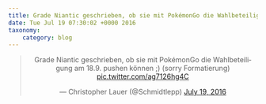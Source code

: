 ```yaml
---
title: Grade Niantic geschrieben, ob sie mit PokémonGo die Wahlbeteiligung am 18.9. pushen können ;) (sorry Formatierung) http://twitter.com/Schmidtlepp/status/755291787368030208/photo/1
date: Tue Jul 19 07:30:02 +0000 2016
taxonomy:
    category: blog
---
```

<blockquote class="twitter-tweet" align="center"><p lang="de" dir="ltr">Grade Niantic geschrieben, ob sie mit PokémonGo die Wahlbeteiligung am 18.9. pushen können ;) (sorry Formatierung) <a href="http://twitter.com/Schmidtlepp/status/755291787368030208/photo/1">pic.twitter.com/ag7126hg4C</a></p>&mdash; Christopher Lauer (@Schmidtlepp) <a href="https://twitter.com/Schmidtlepp/status/755291787368030208">July 19, 2016</a></blockquote>
